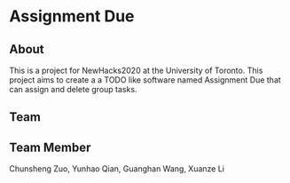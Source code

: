 # Assignment Due
## About
This is a project for NewHacks2020 at the University of Toronto. This project aims to create a a TODO like software named Assignment Due that can assign and delete group tasks.
## Team
## Team Member
Chunsheng Zuo, Yunhao Qian, Guanghan Wang, Xuanze Li
